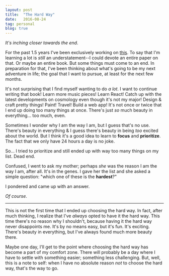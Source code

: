```yaml
---
layout: post
title:  "The Hard Way"
date:   2016-08-24
tag: personal
blog: true
---
```


*It's inching closer towards the end*.

For the past 1.5 years I've been exclusively working on [this][cf]. To say that I'm learning a lot is *still* an understatement--I could devote an entire paper on that. Or maybe an entire book. But some things must come to an end. In preparation for that, I've been thinking about what's going to be my next adventure in life; the goal that I want to pursue, at least for the next few months.

It's not surprising that I find myself wanting to do *a lot*. I want to continue writing that book! Learn more music pieces! Learn React! Catch up with the latest developments on cosmology even though it's not my major! Design &amp; craft pretty things! Paint! Travel! Build a web app! It's not once or twice that I end up doing too many things at once. There's just *so* much beauty in everything... too much, even.

Sometimes I wonder why I am the way I am, but I guess that's no use. There's beauty in everything &amp; I guess there's beauty in being *too* excited about the world. But I think it's a good idea to learn to **focus** and **prioritize**. The fact that we only have 24 hours a day is no joke.

So... I tried to prioritize and still ended up with way too many things on my list. Dead end.

Confused, I went to ask my mother; perhaps *she* was the reason I am the way I am, after all. It's in the genes. I gave her the list and she asked a simple question: "which one of these is the **hardest**?"

I pondered and came up with an answer.

*Of course*.

---

This is not the first time that I ended up choosing the hard way. In fact, after much thinking, I realize that I've *always* opted to have it the hard way. This time there's no reason why I shouldn't, because having it the hard way never disappoints me. It's by no means easy, but it's fun. It's exciting. There's beauty in everything, but I've always found much more beauty there.

Maybe one day, I'll get to the point where choosing the hard way has become a part of my comfort zone. There will probably be a day where I have to settle with something easier; something less challenging. But, well, this is a note to self: when I have no absolute reason *not* to choose the hard way, that's the way to go.

[cf]: http://compfest.web.id
